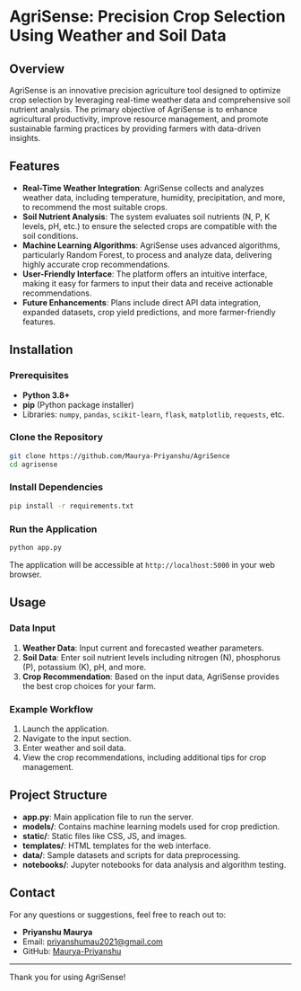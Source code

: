 # AgriSense: Precision Crop Selection Using Weather and Soil Data

## Overview
AgriSense is an innovative precision agriculture tool designed to optimize crop selection by leveraging real-time weather data and comprehensive soil nutrient analysis. The primary objective of AgriSense is to enhance agricultural productivity, improve resource management, and promote sustainable farming practices by providing farmers with data-driven insights.

## Features
- **Real-Time Weather Integration**: AgriSense collects and analyzes weather data, including temperature, humidity, precipitation, and more, to recommend the most suitable crops.
- **Soil Nutrient Analysis**: The system evaluates soil nutrients (N, P, K levels, pH, etc.) to ensure the selected crops are compatible with the soil conditions.
- **Machine Learning Algorithms**: AgriSense uses advanced algorithms, particularly Random Forest, to process and analyze data, delivering highly accurate crop recommendations.
- **User-Friendly Interface**: The platform offers an intuitive interface, making it easy for farmers to input their data and receive actionable recommendations.
- **Future Enhancements**: Plans include direct API data integration, expanded datasets, crop yield predictions, and more farmer-friendly features.

## Installation

### Prerequisites
- **Python 3.8+**
- **pip** (Python package installer)
- Libraries: `numpy`, `pandas`, `scikit-learn`, `flask`, `matplotlib`, `requests`, etc.

### Clone the Repository
```bash
git clone https://github.com/Maurya-Priyanshu/AgriSence
cd agrisense
```

### Install Dependencies
```bash
pip install -r requirements.txt
```

### Run the Application
```bash
python app.py
```

The application will be accessible at `http://localhost:5000` in your web browser.

## Usage

### Data Input
1. **Weather Data**: Input current and forecasted weather parameters.
2. **Soil Data**: Enter soil nutrient levels including nitrogen (N), phosphorus (P), potassium (K), pH, and more.
3. **Crop Recommendation**: Based on the input data, AgriSense provides the best crop choices for your farm.

### Example Workflow
1. Launch the application.
2. Navigate to the input section.
3. Enter weather and soil data.
4. View the crop recommendations, including additional tips for crop management.

## Project Structure
- **app.py**: Main application file to run the server.
- **models/**: Contains machine learning models used for crop prediction.
- **static/**: Static files like CSS, JS, and images.
- **templates/**: HTML templates for the web interface.
- **data/**: Sample datasets and scripts for data preprocessing.
- **notebooks/**: Jupyter notebooks for data analysis and algorithm testing.


## Contact
For any questions or suggestions, feel free to reach out to:
- **Priyanshu Maurya**
- Email: [priyanshumau2021@gmail.com](mailto:priyanshumau2021@gmail.com)
- GitHub: [Maurya-Priyanshu](https://github.com/Maurya-Priyanshu)

---

Thank you for using AgriSense!  
